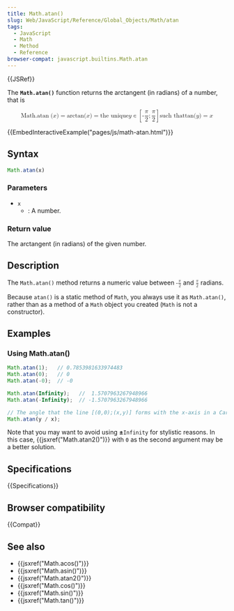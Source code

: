 ```yaml
---
title: Math.atan()
slug: Web/JavaScript/Reference/Global_Objects/Math/atan
tags:
  - JavaScript
  - Math
  - Method
  - Reference
browser-compat: javascript.builtins.Math.atan
---
```

{{JSRef}}

The **`Math.atan()`** function returns the arctangent (in radians) of a number,
that is

<math display="block"><semantics><mrow><mstyle mathvariant="monospace"><mrow><mo lspace="0em" rspace="thinmathspace">Math.atan</mo>
<mo stretchy="false">(</mo> <mi>x</mi> <mo stretchy="false">)</mo>
</mrow></mstyle><mo>=</mo> <mo lspace="0em" rspace="0em">arctan</mo>
<mo stretchy="false">(</mo> <mi>x</mi> <mo stretchy="false">)</mo> <mo>=</mo>
<mtext>the unique </mtext><mspace width="thickmathspace"></mspace><mi>y</mi>
<mo>∊</mo> <mrow><mo>[</mo> <mrow><mo>-</mo> <mfrac><mi>π</mi> <mn>2</mn>
</mfrac><mo>;</mo> <mfrac><mi>π</mi> <mn>2</mn> </mfrac></mrow><mo>]</mo>
</mrow><mspace width="thinmathspace"></mspace><mtext>such that</mtext>
<mspace width="thickmathspace"></mspace><mo lspace="0em" rspace="0em">tan</mo>
<mo stretchy="false">(</mo> <mi>y</mi> <mo stretchy="false">)</mo> <mo>=</mo>
<mi>x</mi>
</mrow><annotation encoding="TeX">\mathtt{\operatorname{Math.atan}(x)} =
\arctan(x) = \text{ the unique } \; y \in \left[-\frac{\pi}{2};
\frac{\pi}{2}\right] \, \text{such that} \; \tan(y) =
x</annotation></semantics></math>

{{EmbedInteractiveExample("pages/js/math-atan.html")}}

## Syntax

```js
Math.atan(x)
```

### Parameters

- `x`
  - : A number.

### Return value

The arctangent (in radians) of the given number.

## Description

The `Math.atan()` method returns a numeric value between <math>
<semantics><mrow><mo>-</mo> <mfrac><mi>π</mi> <mn>2</mn>
</mfrac></mrow><annotation encoding="TeX">-\frac{\pi}{2}</annotation>
</semantics></math> and <math> <semantics><mfrac><mi>π</mi> <mn>2</mn>
</mfrac><annotation encoding="TeX">\frac{\pi}{2}</annotation>
</semantics></math> radians.

Because `atan()` is a static method of `Math`, you always use it as
`Math.atan()`, rather than as a method of a `Math` object you created (`Math` is
not a constructor).

## Examples

### Using Math.atan()

```js
Math.atan(1);   // 0.7853981633974483
Math.atan(0);   // 0
Math.atan(-0);  // -0

Math.atan(Infinity);   //  1.5707963267948966
Math.atan(-Infinity);  // -1.5707963267948966

// The angle that the line [(0,0);(x,y)] forms with the x-axis in a Cartesian coordinate system
Math.atan(y / x);
```

Note that you may want to avoid using **±**`Infinity` for stylistic reasons. In
this case, {{jsxref("Math.atan2()")}} with `0` as the second argument
may be a better solution.

## Specifications

{{Specifications}}

## Browser compatibility

{{Compat}}

## See also

- {{jsxref("Math.acos()")}}
- {{jsxref("Math.asin()")}}
- {{jsxref("Math.atan2()")}}
- {{jsxref("Math.cos()")}}
- {{jsxref("Math.sin()")}}
- {{jsxref("Math.tan()")}}
